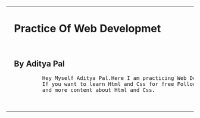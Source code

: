<center>
 <table cellspacing="80">
   <tr>
     <td>
      <img class="aditya" src="aditya.jpg" width="250px" alt="Aditya's Pic">
     </td>
     <td>
       <h1 id="heading">Practice Of Web Developmet </h1> <br>
       <h2>By Aditya Pal </h2>
       <p> <pre>
         Hey Myself Aditya Pal.Here I am practicing Web Development Html and css.
         If you want to learn Html and Css for free Follow me for more Updates
         and more content about Html and Css.
